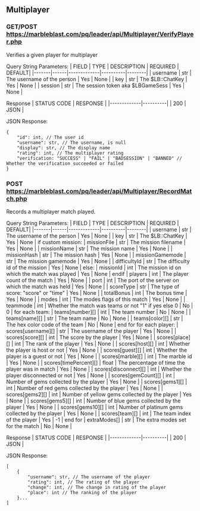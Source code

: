 ## Multiplayer

### GET/POST https://marbleblast.com/pq/leader/api/Multiplayer/VerifyPlayer.php

Verifies a given player for multiplayer

Query String Parameters:
| FIELD | TYPE | DESCRIPTION | REQUIRED | DEFAULT|
|-------|------|-------------|----------|--------|
| username | str | The username of the person | Yes | None |
| key | str | The $LB::ChatKey | Yes | None |
| session | str | The session token aka $LBGameSess | Yes | None |

Response
| STATUS CODE | RESPONSE |
|-------------|----------|
| 200 | JSON |

JSON Response:
```
{
    "id": int, // The user id
    "username": str, // The username, is null
    "display": str, // The display name
    "rating": int, // The multiplayer rating
    "verification: "SUCCESS" | "FAIL" | "BADSESSION" | "BANNED" // Whether the verification succeeded or failed
}
```

### POST https://marbleblast.com/pq/leader/api/Multiplayer/RecordMatch.php

Records a multiplayer match played.

Query String Parameters:
| FIELD | TYPE | DESCRIPTION | REQUIRED | DEFAULT|
|-------|------|-------------|----------|--------|
| username | str | The username of the person | Yes | None |
| key | str | The $LB::ChatKey | Yes | None |
if custom mission:
| missionFile | str | The mission filename | Yes | None |
| missionName | str | The mission name | Yes | None |
| missionHash | str | The mission hash | Yes | None |
| missionGamemode | str | The mission gamemode | Yes | None |
| difficultyId | str | The difficulty id of the mission | Yes | None |
else:
| missionId | int | The mission id on which the match was played | Yes | None |
endif
| players | int | The player count of the match | Yes | None |
| port | int | The port of the server on which the match was held | Yes | None |
| scoreType | str | The type of score: "score" or "time" | Yes | None |
| totalBonus | int | The bonus time | Yes | None |
| modes | int | The modes flags of this match | Yes | None |
| teammode | int | Whether the match was teams or not "1" if yes else 0 | No | 0 |
for each team:
| teams[number][] | int | The team number | No | None |
| teams[name][] | str | The team name | No | None |
| teams[color][] | str | The hex color code of the team | No | None |
end for
for each player:
| scores[username][] | str | The username of the player | Yes | None |
| scores[score][] | int | The score by the player | Yes | None |
| scores[place][] | int | The rank of the player | Yes | None |
| scores[host][] | int | Whether the player is host or not | Yes | None |
| scores[guest][] | int | Whether the player is a guest or not | Yes | None |
| scores[marble][] | int | The marble id | Yes | None |
| scores[timePercent][] | float | The percentage of time the player was in match | Yes | None |
| scores[disconnect][] | int | Whether the player disconnected or not | Yes | None |
| scores[gemCount][] | int | Number of gems collected by the player | Yes | None |
| scores[gems1][] | int | Number of red gems collected by the player | Yes | None |
| scores[gems2][] | int | Number of yellow gems collected by the player | Yes | None |
| scores[gems5][] | int | Number of blue gems collected by the player | Yes | None |
| scores[gems10][] | int | Number of platinum gems collected by the player | Yes | None |
| scores[team][] | int | The team index of the player | Yes | -1 |
end for
| extraModes[] | str | The extra modes set for the match | No | None |

Response
| STATUS CODE | RESPONSE |
|-------------|----------|
| 200 | JSON |

JSON Response:
```
[
    {
        "username": str, // The username of the player
        "rating": int, // The rating of the player
        "change": int, // The change in rating of the player
        "place": int // The ranking of the player
    }...
]
```